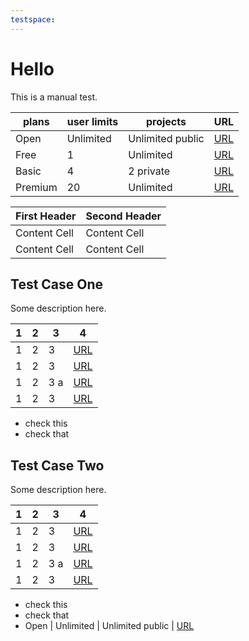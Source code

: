 ```yaml
---
testspace:
---
```


# Hello
This is a manual test.


plans         | user limits | projects          | URL
------------- | ----------- | ----------------- | ----
Open          | Unlimited   | Unlimited public  | [URL](https://github.com/marketplace/stridespace-com/plan/MDIyOk1hcmtldHBsYWNlTGlzdGluZ1BsYW41ODEy#pricing-and-setup)
Free          | 1           | Unlimited         | [URL](https://github.com/marketplace/stridespace-com/plan/MDIyOk1hcmtldHBsYWNlTGlzdGluZ1BsYW41NTY4#pricing-and-setup)
Basic         | 4           | 2 private         | [URL](https://github.com/marketplace/stridespace-com/plan/MLP_kgDNHoM#pricing-and-setup)
Premium       | 20          | Unlimited         | [URL](https://github.com/marketplace/stridespace-com/plan/MLP_kgDNHoQ#pricing-and-setup)

| First Header  | Second Header |
| ------------- | ------------- |
| Content Cell  | Content Cell  |
| Content Cell  | Content Cell  |


## Test Case One
Some description here.


| 1  | 2 | 3 | 4
| --- | --- | --- | ---
| 1  | 2 | 3 | [URL]()
| 1  | 2 | 3 | [URL]()
| 1  | 2 | 3 a | [URL]()
| 1  | 2 | 3  | [URL]()


* check this  
* check that

## Test Case Two
Some description here.

| 1  | 2 | 3 | 4
| --- | --- | --- | ---
| 1  | 2 | 3 | [URL](https://github.com/marketplace/stridespace-com/plan/MDIyOk1hcmtldHBsYWNlTGlzdGluZ1BsYW41ODEy#pricing-and-setup)
| 1  | 2 | 3 | [URL](https://github.com/marketplace/stridespace-com/plan/MDIyOk1hcmtldHBsYWNlTGlzdGluZ1BsYW41ODEy#pricing-and-setup)
| 1  | 2 | 3 a | [URL](https://github.com/marketplace/stridespace-com/plan/MDIyOk1hcmtldHBsYWNlTGlzdGluZ1BsYW41ODEy#pricing-and-setup)
| 1  | 2 | 3  | [URL](https://github.com/marketplace/stridespace-com/plan/MDIyOk1hcmtldHBsYWNlTGlzdGluZ1BsYW41ODEy#pricing-and-setup)




* check this
* check that
* Open          | Unlimited   | Unlimited public  | [URL](https://github.com/marketplace/stridespace-com/plan/MDIyOk1hcmtldHBsYWNlTGlzdGluZ1BsYW41ODEy#pricing-and-setup)
